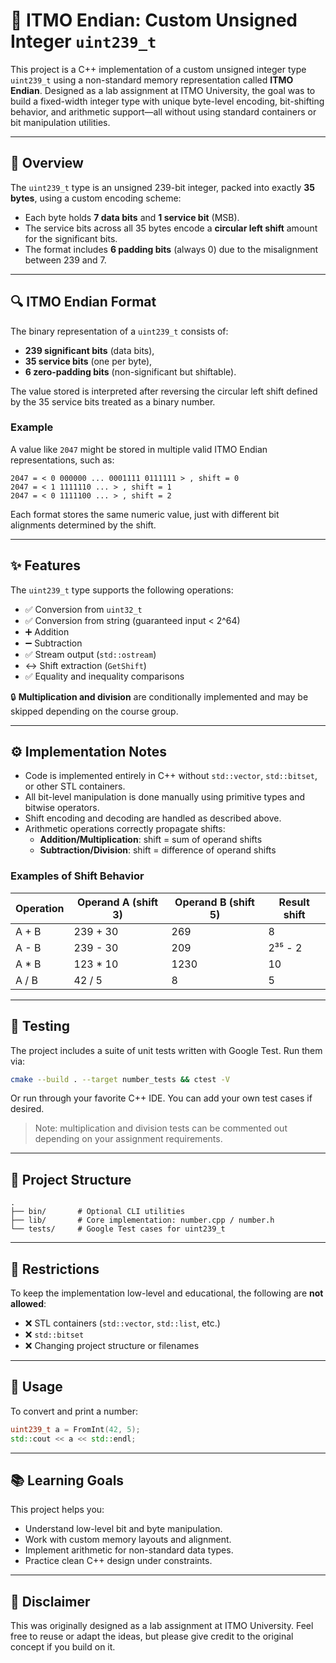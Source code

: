 # 💾 ITMO Endian: Custom Unsigned Integer `uint239_t`

This project is a C++ implementation of a custom unsigned integer type `uint239_t` using a non-standard memory representation called **ITMO Endian**. Designed as a lab assignment at ITMO University, the goal was to build a fixed-width integer type with unique byte-level encoding, bit-shifting behavior, and arithmetic support—all without using standard containers or bit manipulation utilities.

---

## 📐 Overview

The `uint239_t` type is an unsigned 239-bit integer, packed into exactly **35 bytes**, using a custom encoding scheme:

- Each byte holds **7 data bits** and **1 service bit** (MSB).
- The service bits across all 35 bytes encode a **circular left shift** amount for the significant bits.
- The format includes **6 padding bits** (always 0) due to the misalignment between 239 and 7.

---

## 🔍 ITMO Endian Format

The binary representation of a `uint239_t` consists of:

- **239 significant bits** (data bits),
- **35 service bits** (one per byte),
- **6 zero-padding bits** (non-significant but shiftable).

The value stored is interpreted after reversing the circular left shift defined by the 35 service bits treated as a binary number.

### Example

A value like `2047` might be stored in multiple valid ITMO Endian representations, such as:

```
2047 = < 0 000000 ... 0001111 0111111 > , shift = 0
2047 = < 1 1111110 ... > , shift = 1
2047 = < 0 1111100 ... > , shift = 2
```

Each format stores the same numeric value, just with different bit alignments determined by the shift.

---

## ✨ Features

The `uint239_t` type supports the following operations:

- ✅ Conversion from `uint32_t`
- ✅ Conversion from string (guaranteed input < 2^64)
- ➕ Addition
- ➖ Subtraction
- ✅ Stream output (`std::ostream`)
- ↔️ Shift extraction (`GetShift`)
- ✅ Equality and inequality comparisons

🔒 **Multiplication and division** are conditionally implemented and may be skipped depending on the course group.

---

## ⚙️ Implementation Notes

- Code is implemented entirely in C++ without `std::vector`, `std::bitset`, or other STL containers.
- All bit-level manipulation is done manually using primitive types and bitwise operators.
- Shift encoding and decoding are handled as described above.
- Arithmetic operations correctly propagate shifts:  
  - **Addition/Multiplication**: shift = sum of operand shifts  
  - **Subtraction/Division**: shift = difference of operand shifts

### Examples of Shift Behavior

| Operation | Operand A (shift 3) | Operand B (shift 5) | Result shift |
|----------|----------------------|----------------------|--------------|
| A + B    | 239 + 30             | 269                  | 8            |
| A - B    | 239 - 30             | 209                  | 2³⁵ - 2      |
| A * B    | 123 * 10             | 1230                 | 10           |
| A / B    | 42 / 5               | 8                    | 5            |

---

## 🧪 Testing

The project includes a suite of unit tests written with Google Test. Run them via:

```bash
cmake --build . --target number_tests && ctest -V
```

Or run through your favorite C++ IDE. You can add your own test cases if desired.

> Note: multiplication and division tests can be commented out depending on your assignment requirements.

---

## 📁 Project Structure

```
.
├── bin/       # Optional CLI utilities
├── lib/       # Core implementation: number.cpp / number.h
└── tests/     # Google Test cases for uint239_t
```

---

## 🚫 Restrictions

To keep the implementation low-level and educational, the following are **not allowed**:

- ❌ STL containers (`std::vector`, `std::list`, etc.)
- ❌ `std::bitset`
- ❌ Changing project structure or filenames

---

## 📎 Usage

To convert and print a number:

```cpp
uint239_t a = FromInt(42, 5);
std::cout << a << std::endl;
```

---

## 📚 Learning Goals

This project helps you:

- Understand low-level bit and byte manipulation.
- Work with custom memory layouts and alignment.
- Implement arithmetic for non-standard data types.
- Practice clean C++ design under constraints.

---

## 📌 Disclaimer

This was originally designed as a lab assignment at ITMO University. Feel free to reuse or adapt the ideas, but please give credit to the original concept if you build on it.
